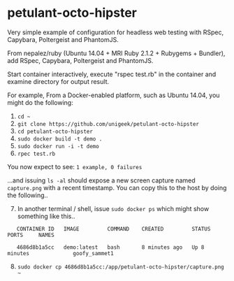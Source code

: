 petulant-octo-hipster
=====================

Very simple example of configuration for headless web testing
with RSpec, Capybara, Poltergeist and PhantomJS.

From nepalez/ruby (Ubuntu 14.04 + MRI Ruby 2.1.2 + Rubygems + Bundler),
add RSpec, Capybara, Poltergeist and PhantomJS.

Start container interactively, execute "rspec test.rb" in the container
and examine directory for output result.

For example,
From a Docker-enabled platform, such as Ubuntu 14.04, you might do the following:

1. `cd ~`
2. `git clone https://github.com/unigeek/petulant-octo-hipster`
3. `cd petulant-octo-hipster`
4. `sudo docker build -t demo .`
5. `sudo docker run -i -t demo`
6. `rpec test.rb`

You now expect to see:
`1 example, 0 failures`

...and issuing `ls -al` should expose a new screen capture named `capture.png` with a recent timestamp. You can copy this to the host by doing the following..

7. In another terminal / shell, issue `sudo docker ps` which might show something like this..

`   CONTAINER ID   IMAGE         COMMAND    CREATED         STATUS          PORTS     NAMES`

`   4686d8b1a5cc   demo:latest   bash       8 minutes ago   Up 8 minutes              goofy_sammet1`

8. `sudo docker cp 4686d8b1a5cc:/app/petulant-octo-hipster/capture.png ~`
